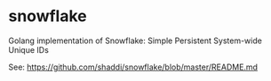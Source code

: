 # snowflake
Golang implementation of  Snowflake: Simple Persistent System-wide Unique IDs

See: https://github.com/shaddi/snowflake/blob/master/README.md
